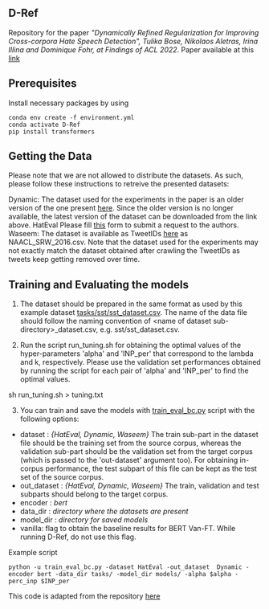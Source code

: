 ## D-Ref

Repository for the paper *"Dynamically Refined Regularization for Improving Cross-corpora Hate Speech Detection", Tulika Bose, Nikolaos Aletras, Irina Illina and Dominique Fohr, at Findings of ACL 2022*. Paper available at this [link](https://aclanthology.org/2022.findings-acl.32/)

## Prerequisites

Install necessary packages by using   

```
conda env create -f environment.yml
conda activate D-Ref
pip install transformers

```

## Getting the Data
Please note that we are not allowed to distribute the datasets. As such, please follow these instructions to retreive the presented datasets:

   Dynamic: The dataset used for the experiments in the paper is an older version of the one present [here](https://github.com/bvidgen/Dynamically-Generated-Hate-Speech-Dataset). Since the older version is no longer available, the latest version of the dataset can be downloaded from the link above.
   HatEval  Please fill [this](http://hatespeech.di.unito.it/hateval.html) form to submit a request to the authors.
   Waseem: The dataset is available as TweetIDs [here](https://github.com/zeeraktalat/hatespeech) as NAACL_SRW_2016.csv. Note that the dataset used for the experiments may not exactly match the dataset obtained after crawling the TweetIDs as tweets keep getting removed over time.


## Training and Evaluating the models
1. The dataset should be prepared in the same format as used by this example dataset [tasks/sst/sst_dataset.csv](https://github.com/tbose20/D-Ref/blob/master/tasks/sst/sst_dataset.csv). The name of the data file should follow the naming convention of \<name of dataset sub-directory\>\_dataset.csv, e.g. sst/sst_dataset.csv.

2. Run the script run_tuning.sh for obtaining the optimal values of the hyper-parameters 'alpha' and 'INP_per' that correspond to the lambda and k, respectively. Please use the validation set performances obtained by running the script for each pair of 'alpha' and 'INP_per' to find the optimal values.

sh run_tuning.sh > tuning.txt  

3. You can train and save the models with [train_eval_bc.py]() script with the following options:


* dataset : *{HatEval, Dynamic, Waseem}* The train sub-part in the dataset file should be the training set from the source corpus, whereas the validation sub-part should be the validation set from the target corpus (which is passed to the 'out-dataset' argument too). For obtaining in-corpus performance, the test subpart of this file can be kept as the test set of the source corpus. 
* out_dataset : *{HatEval, Dynamic, Waseem}* The train, validation and test subparts should belong to the target corpus.
* encoder : *bert* 
* data_dir : *directory where the datasets are present* 
* model_dir : *directory for saved models*
* vanilla: flag to obtain the baseline results for BERT Van-FT. While running D-Ref, do not use this flag.

Example script

``` 
python -u train_eval_bc.py -dataset HatEval -out_dataset  Dynamic -encoder bert -data_dir tasks/ -model_dir models/ -alpha $alpha -perc_inp $INP_per

```

This code is adapted from the repository [here](https://github.com/GChrysostomou/tasc/tree/ed1a421b3cff68e8023d605e384573b07b6c81d6)
